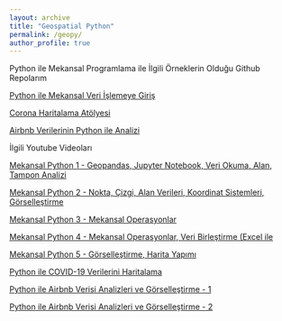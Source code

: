 ```yaml
---
layout: archive
title: "Geospatial Python"
permalink: /geopy/
author_profile: true
---
```


Python ile Mekansal Programlama ile İlgili Örneklerin Olduğu Github Repolarım

[Python ile Mekansal Veri İşlemeye Giriş](http://github.com/kalkan/mekansal-python)

[Corona Haritalama Atölyesi](http://github.com/kalkan/corona-haritalama-atolyesi-geopandas)

[Airbnb Verilerinin Python ile Analizi](http://github.com/kalkan/airbnb-ist-python-analiz)

İlgili Youtube Videoları

[Mekansal Python 1 - Geopandas, Jupyter Notebook, Veri Okuma, Alan, Tampon Analizi](http://www.youtube.com/watch?v=NOMWTHSrlvI&ab_channel=KaanKalkan)

[Mekansal Python 2 - Nokta, Çizgi, Alan Verileri, Koordinat Sistemleri, Görselleştirme](http://www.youtube.com/watch?v=JX9S7tPnrzQ&ab_channel=KaanKalkan)

[Mekansal Python 3 - Mekansal Operasyonlar](http://www.youtube.com/watch?v=r2PfCK26ZL8&ab_channel=KaanKalkan)

[Mekansal Python 4 - Mekansal Operasyonlar, Veri Birleştirme (Excel ile](http://www.youtube.com/watch?v=O9NrAiDGxhs&ab_channel=KaanKalkan)

[Mekansal Python 5 - Görselleştirme, Harita Yapımı](http://www.youtube.com/watch?v=gofAu-jHkEw&ab_channel=KaanKalkan)

[Python ile COVID-19 Verilerini Haritalama](http://www.youtube.com/watch?v=rZi765_Y5X8&ab_channel=KaanKalkan)

[Python ile Airbnb Verisi Analizleri ve Görselleştirme - 1](http://www.youtube.com/watch?v=Fh3sE2vbUgY&ab_channel=KaanKalkan)

[Python ile Airbnb Verisi Analizleri ve Görselleştirme - 2](http://www.youtube.com/watch?v=SDODpT_NKq8&ab_channel=KaanKalkan)

